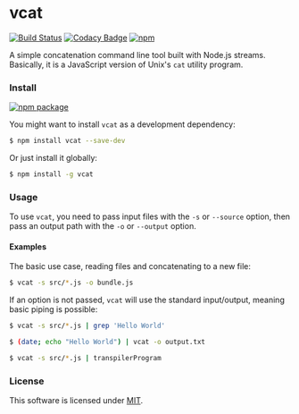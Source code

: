 # vcat

[![Build Status](https://travis-ci.org/vekat/vcat.svg?branch=master)](https://travis-ci.org/vekat/vcat)
[![Codacy Badge](https://api.codacy.com/project/badge/grade/5b2597e506e04690a837330710463e14)](https://www.codacy.com/app/vitoracortez-github/vcat)
[![npm](https://img.shields.io/npm/v/vcat.svg)](https://www.npmjs.com/package/vcat)


A simple concatenation command line tool built with Node.js streams.  
Basically, it is a JavaScript version of Unix's `cat` utility program.

### Install

[![npm package](https://nodei.co/npm/vcat.png?mini=true)](https://nodei.co/npm/vcat/)

You might want to install `vcat` as a development dependency:
```bash
$ npm install vcat --save-dev
```
Or just install it globally:
```bash
$ npm install -g vcat
```

### Usage

To use `vcat`, you need to pass input files with the `-s` or `--source` option, then pass an output path with the `-o` or `--output` option.

#### Examples

The basic use case, reading files and concatenating to a new file:
```bash
$ vcat -s src/*.js -o bundle.js
```

If an option is not passed, `vcat` will use the standard input/output, meaning basic piping is possible:
```bash
$ vcat -s src/*.js | grep 'Hello World'
```
```bash
$ (date; echo "Hello World") | vcat -o output.txt
```
```bash
$ vcat -s src/*.js | transpilerProgram
```

### License

This software is licensed under [MIT](license).
